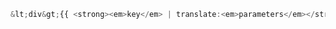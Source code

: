 ```typescript
&lt;div&gt;{{ <strong><em>key</em> | translate:<em>parameters</em></strong> }}&lt;/div&gt;
```
